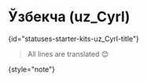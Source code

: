 # Ўзбекча (uz_Cyrl)
{id="statuses-starter-kits-uz_Cyrl-title"}


> All lines are translated 😊
>
{style="note"}
